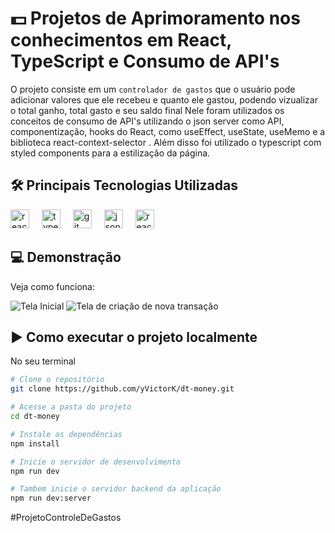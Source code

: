 # 💵 Projetos de Aprimoramento nos conhecimentos em React, TypeScript e Consumo de API's

O projeto consiste em um `controlador de gastos` que o usuário pode adicionar valores que ele recebeu e quanto ele gastou, podendo vizualizar o total ganho, total gasto e seu saldo final
Nele foram utilizados os conceitos de consumo de API's utilizando o json server como API, componentização, hooks do React, como useEffect, useState, useMemo e a biblioteca react-context-selector . Além disso foi utilizado o typescript com styled components para a estilização da página.

## 🛠️ Principais Tecnologias Utilizadas

<img src="https://cdn.jsdelivr.net/gh/devicons/devicon@latest/icons/react/react-original.svg" height="30" alt="react logo"/>
<img width="12" />
<img src="https://cdn.jsdelivr.net/gh/devicons/devicon@latest/icons/typescript/typescript-original.svg" height="30" alt="typescript logo"/>
<img width="12" />
<img src="https://cdn.jsdelivr.net/gh/devicons/devicon/icons/git/git-original.svg" height="30" alt="git logo"  />
<img width="12" />
<img src="https://cdn.jsdelivr.net/gh/devicons/devicon@latest/icons/json/json-original.svg" height="30" alt="json server logo" />
<img width="12" />
<img src="[https://cdn.jsdelivr.net/gh/devicons/devicon@latest/icons/json/json-original.svg](https://react-hook-form.com/images/logo/react-hook-form-logo-only.svg)" height="30" alt="react hook form logo" />
          
          

## 💻 Demonstração

Veja como funciona: 

![Tela Inicial](https://github.com/user-attachments/assets/ca32badd-3eca-422f-90cd-d7b5149d5812)
![Tela de criação de nova transação](https://github.com/user-attachments/assets/03325b3d-d940-4f34-8da2-ccbaaf2c3277)

## ▶️ Como executar o projeto localmente

No seu terminal 

```bash
# Clone o repositório
git clone https://github.com/yVictorK/dt-money.git
```
```bash
# Acesse a pasta do projeto
cd dt-money
```
```bash
# Instale as dependências
npm install
```
```bash
# Inicie o servidor de desenvolvimento
npm run dev
```
```bash
# Tambem inicie o servidor backend da aplicação
npm run dev:server
```

#ProjetoControleDeGastos


